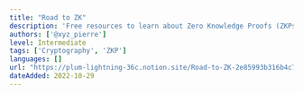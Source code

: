 ```yaml
---
title: "Road to ZK"
description: 'Free resources to learn about Zero Knowledge Proofs (ZKPs) and Cryptography'
authors: ['@xyz_pierre']
level: Intermediate
tags: ['Cryptography', 'ZKP']
languages: []
url: "https://plum-lightning-36c.notion.site/Road-to-ZK-2e85993b316b4c7c831bcdc866005e1b"
dateAdded: 2022-10-29
---
```

